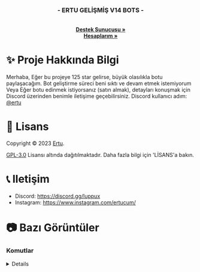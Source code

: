   <h3 align="center">- ERTU GELİŞMİŞ V14 BOTS -</h3>

  <p align="center">
    <br />
    <a href="https://discord.gg/luppux"><strong>Destek Sunucusu »</strong></a>
 <br />
    <a href="https://linktr.ee/ertucuk"><strong>Hesaplarım »</strong></a>
  </p>
</p>

# ✨ Proje Hakkında Bilgi
Merhaba, Eğer bu projeye 125 star gelirse, büyük olasılıkla botu paylaşacağım. Bot geliştirme süreci beni sıktı ve devam etmek istemiyorum Veya Eğer botu edinmek istiyorsanız (satın almak), detayları konuşmak için Discord üzerinden benimle iletişime geçebilirsiniz. Discord kullanıcı adım: [@ertu](https://discord.com/users/136619876407050240)

# 📄 Lisans

Copyright © 2023 [Ertu](https://github.com/ertucuk).

[GPL-3.0](https://www.gnu.org/licenses/gpl-3.0.html) Lisansı altında dağıtılmaktadır. Daha fazla bilgi için 'LİSANS'a bakın.

# 📞 Iletişim

-   Discord: https://discord.gg/luppux
-   Instagram: https://www.instagram.com/ertucum/

# 📷 Bazı Görüntüler

### Komutlar
<details>
 <img width="450" alt="image" src="https://github.com/ertucuk/Discord-Bots-V14/assets/68440024/baa65779-ccc3-4145-80b0-100a6801ae8a">
 <img width="450" alt="image" src="https://github.com/ertucuk/Discord-Bots-V14/assets/68440024/3df651c7-dc5f-4ded-a2bd-ee84f0f1c738">
 <img width="450" alt="image" src="https://github.com/ertucuk/Discord-Bots-V14/assets/68440024/8797d6e2-669e-4bff-baf3-ee623f3c3281">
 <img width="450" alt="image" src="https://github.com/ertucuk/Discord-Bots-V14/assets/68440024/72c4a725-0113-4e04-9dea-c0af923f4e26">
 <img width="450" alt="image" src="https://github.com/ertucuk/Discord-Bots-V14/assets/68440024/9eeb23be-30cc-4499-a2f9-6d1d183402ec">

![image](https://github.com/ertucuk/Discord-Bots-V14/assets/68440024/78f62b3f-75a7-4099-ade4-d0d70b83ce19)
![image](https://github.com/ertucuk/Discord-Bots-V14/assets/68440024/9b4ef8fd-7dd3-4bbc-a534-3042b05d8ce3)
![image](https://github.com/ertucuk/Discord-Bots-V14/assets/68440024/273b9c70-64c3-41c4-9fb3-ce2d9cf69899)
![image](https://github.com/ertucuk/Discord-Bots-V14/assets/68440024/6f4ed489-1ebb-4d29-ba6e-8e30d4020e54)
![image](https://github.com/ertucuk/Discord-Bots-V14/assets/68440024/85cb5d39-e12a-40dc-8b5c-92cfdb28911b)
![image](https://github.com/ertucuk/Discord-Bots-V14/assets/68440024/1944e572-6b12-4a6d-a38b-9777eeb3934b)
![image](https://github.com/ertucuk/Discord-Bots-V14/assets/68440024/0173ac65-ff60-4016-8e38-2ecf354f4150)
![image](https://github.com/ertucuk/Discord-Bots-V14/assets/68440024/c43898d9-f5f9-4f96-b19a-8adc40c6e752)
![image](https://github.com/ertucuk/Discord-Bots-V14/assets/68440024/a911ebee-607c-41f4-96c0-9f3ceaf1d28e)
![image](https://github.com/ertucuk/Discord-Bots-V14/assets/68440024/15ae1ce3-aa04-49fe-bcd7-86f9267ea092)
![image](https://github.com/ertucuk/Discord-Bots-V14/assets/68440024/7dc38a98-61a9-46d2-8f18-13430b2d4058)
</details>
